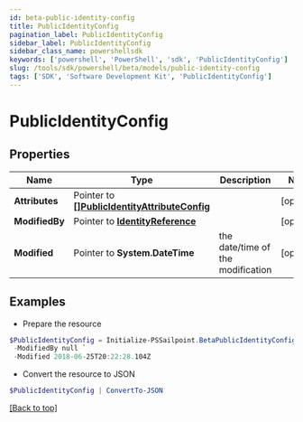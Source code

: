 ```yaml
---
id: beta-public-identity-config
title: PublicIdentityConfig
pagination_label: PublicIdentityConfig
sidebar_label: PublicIdentityConfig
sidebar_class_name: powershellsdk
keywords: ['powershell', 'PowerShell', 'sdk', 'PublicIdentityConfig'] 
slug: /tools/sdk/powershell/beta/models/public-identity-config
tags: ['SDK', 'Software Development Kit', 'PublicIdentityConfig']
---
```



# PublicIdentityConfig

## Properties

Name | Type | Description | Notes
------------ | ------------- | ------------- | -------------
**Attributes** |  Pointer to [**[]PublicIdentityAttributeConfig**](public-identity-attribute-config) |  | [optional] 
**ModifiedBy** |  Pointer to [**IdentityReference**](identity-reference) |  | [optional] 
**Modified** |  Pointer to **System.DateTime** | the date/time of the modification | [optional] 

## Examples

- Prepare the resource
```powershell
$PublicIdentityConfig = Initialize-PSSailpoint.BetaPublicIdentityConfig  -Attributes null `
 -ModifiedBy null `
 -Modified 2018-06-25T20:22:28.104Z
```

- Convert the resource to JSON
```powershell
$PublicIdentityConfig | ConvertTo-JSON
```


[[Back to top]](#) 

